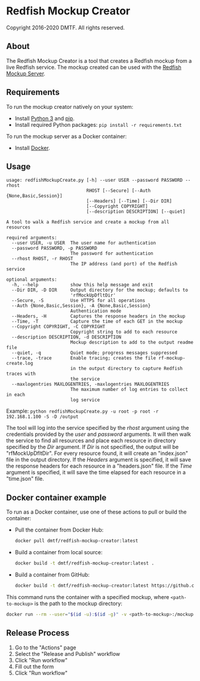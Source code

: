 # Redfish Mockup Creator

Copyright 2016-2020 DMTF. All rights reserved.

## About

The Redfish Mockup Creator is a tool that creates a Redfish mockup from a live Redfish service.
The mockup created can be used with the [Redfish Mockup Server](https://github.com/DMTF/Redfish-Mockup-Server).

## Requirements

To run the mockup creator natively on your system:

* Install [Python 3](https://www.python.org/downloads/ "https://www.python.org/downloads/") and [pip](https://pip.pypa.io/en/stable/installing/ "https://pip.pypa.io/en/stable/installing").
* Install required Python packages: `pip install -r requirements.txt`

To run the mockup server as a Docker container:

* Install [Docker](https://www.docker.com/get-started "https://www.docker.com/get-started").

## Usage

```
usage: redfishMockupCreate.py [-h] --user USER --password PASSWORD --rhost
                              RHOST [--Secure] [--Auth {None,Basic,Session}]
                              [--Headers] [--Time] [--Dir DIR]
                              [--Copyright COPYRIGHT]
                              [--description DESCRIPTION] [--quiet]

A tool to walk a Redfish service and create a mockup from all resources

required arguments:
  --user USER, -u USER  The user name for authentication
  --password PASSWORD, -p PASSWORD
                        The password for authentication
  --rhost RHOST, -r RHOST
                        The IP address (and port) of the Redfish service

optional arguments:
  -h, --help            show this help message and exit
  --Dir DIR, -D DIR     Output directory for the mockup; defaults to
                        'rfMockUpDfltDir'
  --Secure, -S          Use HTTPS for all operations
  --Auth {None,Basic,Session}, -A {None,Basic,Session}
                        Authentication mode
  --Headers, -H         Captures the response headers in the mockup
  --Time, -T            Capture the time of each GET in the mockup
  --Copyright COPYRIGHT, -C COPYRIGHT
                        Copyright string to add to each resource
  --description DESCRIPTION, -d DESCRIPTION
                        Mockup description to add to the output readme file
  --quiet, -q           Quiet mode; progress messages suppressed
  --trace, -trace       Enable tracing; creates the file rf-mockup-create.log
                        in the output directory to capture Redfish traces with
                        the service
  --maxlogentries MAXLOGENTRIES, -maxlogentries MAXLOGENTRIES
                        The maximum number of log entries to collect in each
                        log service
```

Example: `python redfishMockupCreate.py -u root -p root -r 192.168.1.100 -S -D /output`

The tool will log into the service specified by the *rhost* argument using the credentials provided by the *user* and *password* arguments.
It will then walk the service to find all resources and place each resource in directory specified by the *Dir* argument.
If *Dir* is not specified, the output will be "rfMockUpDfltDir".
For every resource found, it will create an "index.json" file in the output directory.
If the *Headers* argument is specified, it will save the response headers for each resource in a "headers.json" file.
If the *Time* argument is specified, it will save the time elapsed for each resource in a "time.json" file. 

## Docker container example

To run as a Docker container, use one of these actions to pull or build the container:

* Pull the container from Docker Hub:

    ```bash
    docker pull dmtf/redfish-mockup-creator:latest
    ```
* Build a container from local source:

    ```bash
    docker build -t dmtf/redfish-mockup-creator:latest .
    ```
* Build a container from GitHub:

    ```bash
    docker build -t dmtf/redfish-mockup-creator:latest https://github.com/DMTF/Redfish-Mockup-Creator.git#main
    ```

This command runs the container with a specified mockup, where `<path-to-mockup>` is the path to the mockup directory:

```bash
docker run --rm --user="$(id -u):$(id -g)" -v <path-to-mockup>:/mockup dmtf/redfish-mockup-creator:latest -u root -p root -r 192.168.1.100 -S
```

## Release Process

1. Go to the "Actions" page
2. Select the "Release and Publish" workflow
3. Click "Run workflow"
4. Fill out the form
5. Click "Run workflow"
